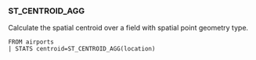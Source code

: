<!--
This is generated by ESQL’s AbstractFunctionTestCase. Do no edit it. See ../README.md for how to regenerate it.
-->

### ST_CENTROID_AGG
Calculate the spatial centroid over a field with spatial point geometry type.

```esql
FROM airports
| STATS centroid=ST_CENTROID_AGG(location)
```
